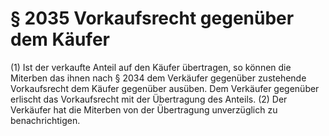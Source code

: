 # § 2035 Vorkaufsrecht gegenüber dem Käufer
(1) Ist der verkaufte Anteil auf den Käufer übertragen, so können die Miterben das ihnen nach § 2034 dem Verkäufer gegenüber zustehende Vorkaufsrecht dem Käufer gegenüber ausüben. Dem Verkäufer gegenüber erlischt das Vorkaufsrecht mit der Übertragung des Anteils.
(2) Der Verkäufer hat die Miterben von der Übertragung unverzüglich zu benachrichtigen.